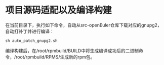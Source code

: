 # 项目源码适配以及编译构建
在当前目录下，执行如下命令，自动从src-openEuler仓库下载对应的gnupg2，自动打补丁并进行编译：
```
sh auto_patch_gnupg2.sh
```
编译构建后，在/root/rpmbuild/BUILD中将生成编译成功后的二进制命令，/root/rpmbuild/RPMS/生成新的rpm包。

